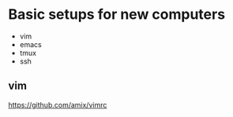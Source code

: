 # Basic setups for new computers


- vim
- emacs
- tmux
- ssh

## vim

https://github.com/amix/vimrc




